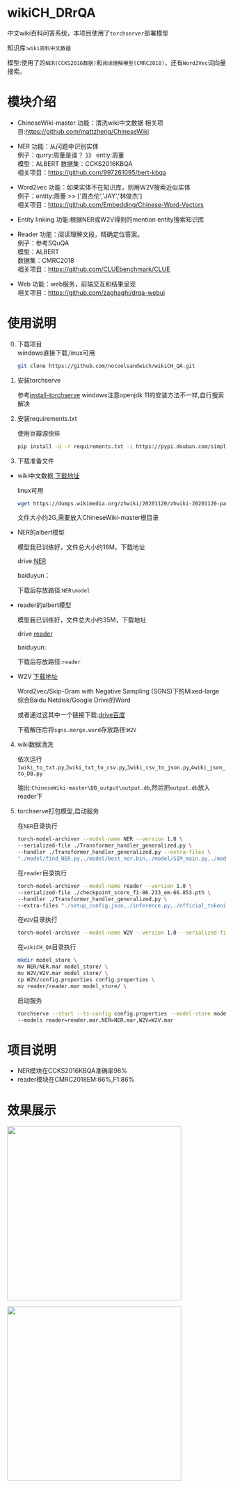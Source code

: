 # wikiCH_DRrQA
中文wiki百科问答系统，本项目使用了`torchserver`部署模型    

知识库:`wiki百科中文数据 `

模型:使用了的`NER(CCKS2016数据)`和`阅读理解模型(CMRC2018)`，还有`Word2Vec`词向量搜索。  
# 模块介绍
- ChineseWiki-master
功能：清洗wiki中文数据
相关项目:https://github.com/mattzheng/ChineseWiki  

- NER
功能：从问题中识别实体  
例子：qurry:周董是谁？  》》 entiy:周董  
模型：ALBERT
数据集：CCKS2016KBQA  
相关项目：https://github.com/997261095/bert-kbqa

- Word2vec
功能：如果实体不在知识库，则用W2V搜索近似实体  
例子：entity:周董 >> ['周杰伦','JAY','林俊杰']  
相关项目：https://github.com/Embedding/Chinese-Word-Vectors

- Entity linking
功能:根据NER或W2V得到的mention entity搜索知识库  

- Reader
功能：阅读理解文段，精确定位答案。  
例子：参考SQuQA  
模型：ALBERT  
数据集：CMRC2018  
相关项目：https://github.com/CLUEbenchmark/CLUE

- Web
功能：web服务，前端交互和结果呈现  
相关项目：https://github.com/zaghaghi/drqa-webui
# 使用说明
0. 下载项目  
    windows直接下载,linux可用
    ```bash
    git clone https://github.com/nocoolsandwich/wikiCH_QA.git
    ```
1. 安装torchserve

    参考[install-torchserve](https://github.com/pytorch/serve#install-torchserve) windows注意openjdk 11的安装方法不一样,自行搜索解决  
    
2. 安装requirements.txt

    使用豆瓣源快些  
    
    ```bash
    pip install -U -r requirements.txt -i https://pypi.douban.com/simple/
    ```
    
3. 下载准备文件  

- wiki中文数据,[下载地址](https://dumps.wikimedia.org/zhwiki/) 

    linux可用    
    
    ```bash
    wget https://dumps.wikimedia.org/zhwiki/20201120/zhwiki-20201120-pages-articles-multistream.xml.bz2
    ```
    
    文件大小约2G,需要放入ChineseWiki-master根目录
    
- NER的albert模型  

    模型我已训练好，文件总大小约16M，下载地址   
    
    drive:[NER](https://drive.google.com/file/d/14HWqT9LDuF9kvbKFI95TziiHSI9O2BL-/view?usp=sharing)
    
    baiduyun：  
    
    下载后存放路径:`NER\model`  
    
- reader的albert模型  

    模型我已训练好，文件总大小约35M，下载地址   
    
    drive:[reader](https://drive.google.com/file/d/1rQnT4j95oHkEbS5oQi6ecLkuhjzM0lRO/view?usp=sharing)
    
    baiduyun:
    
    下载后存放路径:`reader`  
    
- W2V
    [下载地址](https://github.com/Embedding/Chinese-Word-Vectors)  
    
    Word2vec/Skip-Gram with Negative Sampling (SGNS)下的Mixed-large 综合Baidu Netdisk/Google Drive的Word  
    
    或者通过这其中一个链接下载:[drive](https://drive.google.com/open?id=1Zh9ZCEu8_eSQ-qkYVQufQDNKPC4mtEKR)[百度](https://pan.baidu.com/s/1luy-GlTdqqvJ3j-A4FcIOw)
    
    下载解压后将`sgns.merge.word`存放路径:`W2V`   

4. wiki数据清洗    

    依次运行`1wiki_to_txt.py`,`2wiki_txt_to_csv.py`,`3wiki_csv_to_json.py`,`4wiki_json_to_DB.py`  
    
    输出:`ChineseWiki-master\DB_output\output.db`,然后把`output.db`放入reader下  

5. torchserve打包模型,启动服务  

    在`NER`目录执行  
    
    ```bash
    torch-model-archiver --model-name NER --version 1.0 \
    --serialized-file ./Transformer_handler_generalized.py \
    --handler ./Transformer_handler_generalized.py --extra-files \
    "./model/find_NER.py,./model/best_ner.bin,./model/SIM_main.py,./model/CRF_Model.py,./model/BERT_CRF.py,./model/NER_main.py"
    ```
    
    在`reader`目录执行  
    
    ```bash
    torch-model-archiver --model-name reader --version 1.0 \
    --serialized-file ./checkpoint_score_f1-86.233_em-66.853.pth \
    --handler ./Transformer_handler_generalized.py \
    --extra-files "./setup_config.json,./inference.py,./official_tokenization.py,./output.db"
    ``` 
    在`W2V`目录执行   
    
    ```bash
    torch-model-archiver --model-name W2V --version 1.0 --serialized-file ./W2V --handler ./Transformer_handler_generalized.py
    ```  
    
    在`wikiCH_QA`目录执行
    
    ```bash
    mkdir model_store \
    mv NER/NER.mar model_store/ \
    mv W2V/W2V.mar model_store/ \
    cp W2V/config.properties config.properties \
    mv reader/reader.mar model_store/ \
    ```  
    
    启动服务
    
    ```bash
    torchserve --start --ts-config config.properties --model-store model_store \
    --models reader=reader.mar,NER=NER.mar,W2V=W2V.mar
    ```  
    
# 项目说明  
* NER模块在CCKS2016KBQA准确率98%   
* reader模块在CMRC2018EM:66%,F1:86%  
# 效果展示
<img src='https://pic3.zhimg.com/80/v2-d878daa1f3d754c927319efd8dfe8e56_1440w.jpg' width='400px'></img>

<img src='https://pic2.zhimg.com/80/v2-de8422f6997cca4882cd77dcddba63f5_1440w.jpg' width='400px'></img>


    
   
    
 
